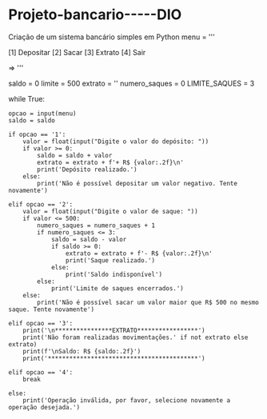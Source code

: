 # Projeto-bancario-----DIO
Criação de um sistema bancário simples em Python
menu = '''

[1] Depositar
[2] Sacar
[3] Extrato
[4] Sair

=> '''

saldo = 0
limite = 500
extrato = ''
numero_saques = 0
LIMITE_SAQUES = 3

while True:

    opcao = input(menu)
    saldo = saldo

    if opcao == '1':
        valor = float(input("Digite o valor do depósito: "))
        if valor >= 0:
            saldo = saldo + valor
            extrato = extrato + f'+ R$ {valor:.2f}\n'
            print('Depósito realizado.')
        else:
            print('Não é possível depositar um valor negativo. Tente novamente')

    elif opcao == '2':
        valor = float(input("Digite o valor de saque: "))
        if valor <= 500:
            numero_saques = numero_saques + 1
            if numero_saques <= 3:
                saldo = saldo - valor
                if saldo >= 0:
                    extrato = extrato + f'- R$ {valor:.2f}\n'
                    print('Saque realizado.')
                else:
                    print('Saldo indisponível')
            else:
                print('Limite de saques encerrados.')
        else:
            print('Não é possível sacar um valor maior que R$ 500 no mesmo saque. Tente novamente')

    elif opcao == '3':
        print('\n****************EXTRATO*****************')
        print('Não foram realizadas movimentações.' if not extrato else extrato)
        print(f'\nSaldo: R$ {saldo:.2f}')
        print('******************************************')
    
    elif opcao == '4':
        break

    else:
        print('Operação inválida, por favor, selecione novamente a operação desejada.')
